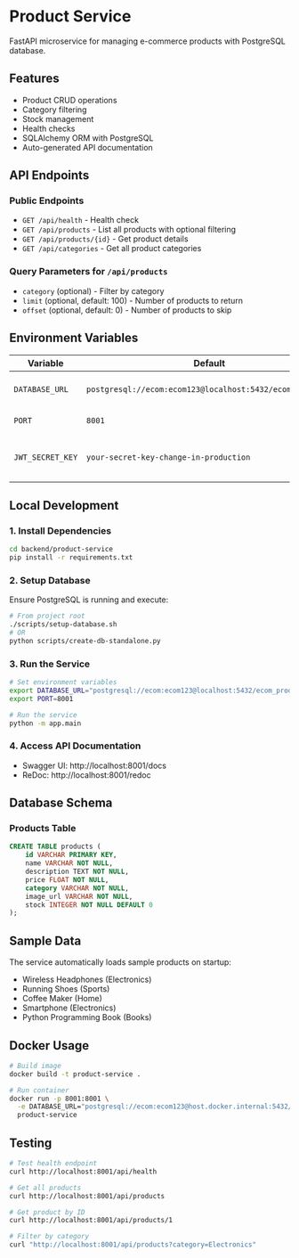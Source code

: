 # Product Service

FastAPI microservice for managing e-commerce products with PostgreSQL database.

## Features

- Product CRUD operations
- Category filtering
- Stock management
- Health checks
- SQLAlchemy ORM with PostgreSQL
- Auto-generated API documentation

## API Endpoints

### Public Endpoints
- `GET /api/health` - Health check
- `GET /api/products` - List all products with optional filtering
- `GET /api/products/{id}` - Get product details
- `GET /api/categories` - Get all product categories

### Query Parameters for `/api/products`
- `category` (optional) - Filter by category
- `limit` (optional, default: 100) - Number of products to return
- `offset` (optional, default: 0) - Number of products to skip

## Environment Variables

| Variable | Default | Description |
|----------|---------|-------------|
| `DATABASE_URL` | `postgresql://ecom:ecom123@localhost:5432/ecom_products` | PostgreSQL connection string |
| `PORT` | `8001` | Port to run the service |
| `JWT_SECRET_KEY` | `your-secret-key-change-in-production` | JWT secret (inherited from shared) |

## Local Development

### 1. Install Dependencies
```bash
cd backend/product-service
pip install -r requirements.txt
```

### 2. Setup Database
Ensure PostgreSQL is running and execute:
```bash
# From project root
./scripts/setup-database.sh
# OR
python scripts/create-db-standalone.py
```

### 3. Run the Service
```bash
# Set environment variables
export DATABASE_URL="postgresql://ecom:ecom123@localhost:5432/ecom_products"
export PORT=8001

# Run the service
python -m app.main
```

### 4. Access API Documentation
- Swagger UI: http://localhost:8001/docs
- ReDoc: http://localhost:8001/redoc

## Database Schema

### Products Table
```sql
CREATE TABLE products (
    id VARCHAR PRIMARY KEY,
    name VARCHAR NOT NULL,
    description TEXT NOT NULL,
    price FLOAT NOT NULL,
    category VARCHAR NOT NULL,
    image_url VARCHAR NOT NULL,
    stock INTEGER NOT NULL DEFAULT 0
);
```

## Sample Data

The service automatically loads sample products on startup:
- Wireless Headphones (Electronics)
- Running Shoes (Sports)
- Coffee Maker (Home)
- Smartphone (Electronics)
- Python Programming Book (Books)

## Docker Usage

```bash
# Build image
docker build -t product-service .

# Run container
docker run -p 8001:8001 \
  -e DATABASE_URL="postgresql://ecom:ecom123@host.docker.internal:5432/ecom_products" \
  product-service
```

## Testing

```bash
# Test health endpoint
curl http://localhost:8001/api/health

# Get all products
curl http://localhost:8001/api/products

# Get product by ID
curl http://localhost:8001/api/products/1

# Filter by category
curl "http://localhost:8001/api/products?category=Electronics"
```